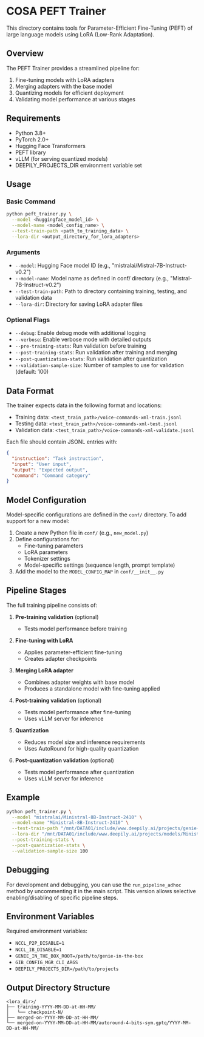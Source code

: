 # COSA PEFT Trainer

This directory contains tools for Parameter-Efficient Fine-Tuning (PEFT) of large language models using LoRA (Low-Rank Adaptation).

## Overview

The PEFT Trainer provides a streamlined pipeline for:
1. Fine-tuning models with LoRA adapters
2. Merging adapters with the base model
3. Quantizing models for efficient deployment
4. Validating model performance at various stages

## Requirements

- Python 3.8+
- PyTorch 2.0+
- Hugging Face Transformers
- PEFT library
- vLLM (for serving quantized models)
- DEEPILY_PROJECTS_DIR environment variable set

## Usage

### Basic Command

```bash
python peft_trainer.py \
  --model <huggingface_model_id> \
  --model-name <model_config_name> \
  --test-train-path <path_to_training_data> \
  --lora-dir <output_directory_for_lora_adapters>
```

### Arguments

- `--model`: Hugging Face model ID (e.g., "mistralai/Mistral-7B-Instruct-v0.2")
- `--model-name`: Model name as defined in conf/ directory (e.g., "Mistral-7B-Instruct-v0.2")
- `--test-train-path`: Path to directory containing training, testing, and validation data
- `--lora-dir`: Directory for saving LoRA adapter files

### Optional Flags

- `--debug`: Enable debug mode with additional logging
- `--verbose`: Enable verbose mode with detailed outputs
- `--pre-training-stats`: Run validation before training
- `--post-training-stats`: Run validation after training and merging
- `--post-quantization-stats`: Run validation after quantization
- `--validation-sample-size`: Number of samples to use for validation (default: 100)

## Data Format

The trainer expects data in the following format and locations:
- Training data: `<test_train_path>/voice-commands-xml-train.jsonl`
- Testing data: `<test_train_path>/voice-commands-xml-test.jsonl`
- Validation data: `<test_train_path>/voice-commands-xml-validate.jsonl`

Each file should contain JSONL entries with:
```json
{
  "instruction": "Task instruction",
  "input": "User input",
  "output": "Expected output",
  "command": "Command category"
}
```

## Model Configuration

Model-specific configurations are defined in the `conf/` directory. To add support for a new model:

1. Create a new Python file in `conf/` (e.g., `new_model.py`)
2. Define configurations for:
   - Fine-tuning parameters
   - LoRA parameters
   - Tokenizer settings
   - Model-specific settings (sequence length, prompt template)
3. Add the model to the `MODEL_CONFIG_MAP` in `conf/__init__.py`

## Pipeline Stages

The full training pipeline consists of:

1. **Pre-training validation** (optional)
   - Tests model performance before training
   
2. **Fine-tuning with LoRA**
   - Applies parameter-efficient fine-tuning
   - Creates adapter checkpoints

3. **Merging LoRA adapter**
   - Combines adapter weights with base model
   - Produces a standalone model with fine-tuning applied

4. **Post-training validation** (optional)
   - Tests model performance after fine-tuning
   - Uses vLLM server for inference

5. **Quantization**
   - Reduces model size and inference requirements
   - Uses AutoRound for high-quality quantization

6. **Post-quantization validation** (optional)
   - Tests model performance after quantization
   - Uses vLLM server for inference

## Example

```bash
python peft_trainer.py \
  --model "mistralai/Ministral-8B-Instruct-2410" \
  --model-name "Ministral-8B-Instruct-2410" \
  --test-train-path "/mnt/DATA01/include/www.deepily.ai/projects/genie-in-the-box/src/ephemera/prompts/data" \
  --lora-dir "/mnt/DATA01/include/www.deepily.ai/projects/models/Ministral-8B-Instruct-2410.lora" \
  --post-training-stats \
  --post-quantization-stats \
  --validation-sample-size 100
```

## Debugging

For development and debugging, you can use the `run_pipeline_adhoc` method by uncommenting it in the main script. This version allows selective enabling/disabling of specific pipeline steps.

## Environment Variables

Required environment variables:
- `NCCL_P2P_DISABLE=1`
- `NCCL_IB_DISABLE=1`
- `GENIE_IN_THE_BOX_ROOT=/path/to/genie-in-the-box`
- `GIB_CONFIG_MGR_CLI_ARGS`
- `DEEPILY_PROJECTS_DIR=/path/to/projects`

## Output Directory Structure

```
<lora_dir>/
├── training-YYYY-MM-DD-at-HH-MM/
│   └── checkpoint-N/
├── merged-on-YYYY-MM-DD-at-HH-MM/
└── merged-on-YYYY-MM-DD-at-HH-MM/autoround-4-bits-sym.gptq/YYYY-MM-DD-at-HH-MM/
```